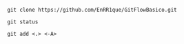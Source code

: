 ```
git clone https://github.com/EnRR1que/GitFlowBasico.git
```
```
git status
```
```
git add <.> <-A>
```
